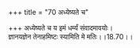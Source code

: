 +++
title = "70 अध्येष्यते च"

+++
अध्येष्यते च य इमं धर्म्यं संवादमावयोः।  
ज्ञानयज्ञेन तेनाहमिष्टः स्यामिति मे मतिः।।18.70।।